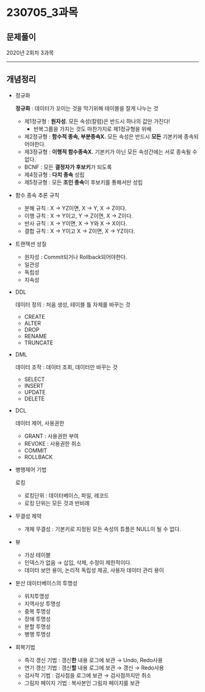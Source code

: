 # 230705_3과목

## 문제풀이

2020년 2회차 3과목

---

## 개념정리

- 정규화
  
  **정규화** : 데이터가 꼬이는 것을 막기위해 테이블을 잘게 나누는 것
  
  - 제1정규형 : **원자성**. 모든 속성(칼럼)은 반드시 하나의 값만 가진다!
    - 반복그룹을 가지는 것도 마찬가지로 제1정규형을 위배
  - 제2정규형 : **함수적 종속, 부분종속X.** 모든 속성은 반드시 **모든** 기본키에 종속되어야한다.
  - 제3정규형 : **이행적 함수종속X.** 기본키가 아닌 모든 속성간에는 서로 종속될 수 없다.
  - BCNF : 모든 **결정자가 후보키**가 되도록
  - 제4정규형 : **다치 종속** 성립
  - 제5정규형 : 모든 **조인 종속**이 후보키를 통해서만 성립

- 함수 종속 추론 규칙
  
  - 분해 규칙 : X → YZ이면, X → Y, X → Z이다.
  - 이행 규칙 : X → Y이고, Y → Z이면, X → Z이다.
  - 반사 규칙 : X → Y이면, X → Y와 X → X이다.
  - 결합 규칙 : X → Y이고 X → Z이면, X → YZ이다.

- 트랜잭션 성질
  
  - 원자성 : Commit되거나 Rollback되어야한다.
  - 일관성
  - 독립성
  - 지속성

- DDL
  
  데이터 정의 : 처음 생성, 테이블 틀 자체를 바꾸는 것
  
  - CREATE
  - ALTER
  - DROP
  - RENAME
  - TRUNCATE

- DML
  
  데이터 조작 : 데이터 조회, 데이터만 바꾸는 것
  
  - SELECT
  - INSERT
  - UPDATE
  - DELETE

- DCL
  
  데이터 제어, 사용권한
  
  - GRANT : 사용권한 부여
  - REVOKE : 사용권한 취소
  - COMMIT
  - ROLLBACK

- 병행제어 기법
  
  로킹
  
  - 로킹단위 : 데이터베이스, 파일, 레코드
  - 로킹 단위는 모든 것과 반비례

- 무결성 제약
  
  - 개체 무결성 : 기본키로 지정된 모든 속성의 튜플은 NULL이 될 수 없다.

- 뷰
  
  - 가상 테이블
  - 인덱스가 없음 → 삽입, 삭제, 수정이 제한적이다.
  - 데이터 보안 용이, 논리적 독립성 제공, 사용자 데이터 관리 용이

- 분산 데이터베이스의 투명성
  
  - 위치투명성
  - 지역사상 투명성
  - 중복 투명성
  - 장애 투명성
  - 분할 투명성
  - 병행 투명성

- 회복기법
  
  - 즉각 갱신 기법 : 갱신**한** 내용 로그에 보관 → Undo, Redo사용
  - 연기 갱신 기법 : 갱신**할** 내용 로그에 보관 → 갱신 → Redo사용
  - 검사적 기법 : 검사점을 로그에 보관 → 검사점까지만 취소
  - 그림자 페이지 기법 : 복사본인 그림자 페이지를 보관
